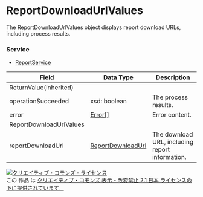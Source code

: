 # ReportDownloadUrlValues
The ReportDownloadUrlValues object displays report download URLs, including process results.
### Service
+ [ReportService](../services/ReportService.md)

| Field | Data Type | Description | 
|---|---|---|
| ReturnValue(inherited)|||
| operationSucceeded| xsd: boolean| The process results. |
| error| <a href="../data/Error.md">Error[]</a>| Error content. |
| ReportDownloadUrlValues|||
| reportDownloadUrl| <a href="../data/ReportDownloadUrl.md">ReportDownloadUrl</a>| The download URL, including report information. |
<a rel="license" href="http://creativecommons.org/licenses/by-nd/2.1/jp/"><img alt="クリエイティブ・コモンズ・ライセンス" style="border-width:0" src="https://i.creativecommons.org/l/by-nd/2.1/jp/88x31.png" /></a><br />この 作品 は <a rel="license" href="http://creativecommons.org/licenses/by-nd/2.1/jp/">クリエイティブ・コモンズ 表示 - 改変禁止 2.1 日本 ライセンスの下に提供されています。</a>
